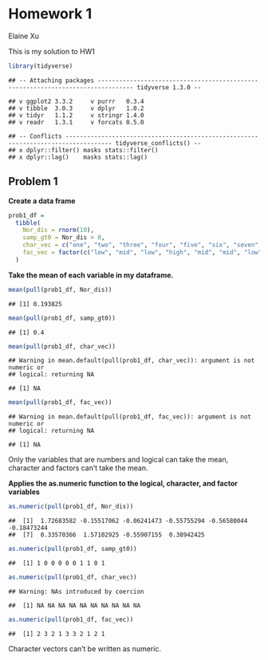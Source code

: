 Homework 1
================
Elaine Xu

This is my solution to HW1

``` r
library(tidyverse)
```

    ## -- Attaching packages -------------------------------------------------------------------------------- tidyverse 1.3.0 --

    ## v ggplot2 3.3.2     v purrr   0.3.4
    ## v tibble  3.0.3     v dplyr   1.0.2
    ## v tidyr   1.1.2     v stringr 1.4.0
    ## v readr   1.3.1     v forcats 0.5.0

    ## -- Conflicts ----------------------------------------------------------------------------------- tidyverse_conflicts() --
    ## x dplyr::filter() masks stats::filter()
    ## x dplyr::lag()    masks stats::lag()

## Problem 1

**Create a data frame**

``` r
prob1_df = 
  tibble(
    Nor_dis = rnorm(10),
    samp_gt0 = Nor_dis > 0,
    char_vec = c("one", "two", "three", "four", "five", "six", "seven", "eight", "nine", "ten"),
    fac_vec = factor(c("low", "mid", "low", "high", "mid", "mid", "low", "high", "low", "high"))
  )
```

**Take the mean of each variable in my dataframe.**

``` r
mean(pull(prob1_df, Nor_dis))
```

    ## [1] 0.193825

``` r
mean(pull(prob1_df, samp_gt0))
```

    ## [1] 0.4

``` r
mean(pull(prob1_df, char_vec))
```

    ## Warning in mean.default(pull(prob1_df, char_vec)): argument is not numeric or
    ## logical: returning NA

    ## [1] NA

``` r
mean(pull(prob1_df, fac_vec))
```

    ## Warning in mean.default(pull(prob1_df, fac_vec)): argument is not numeric or
    ## logical: returning NA

    ## [1] NA

Only the variables that are numbers and logical can take the mean,
character and factors can’t take the mean.

**Applies the as.numeric function to the logical, character, and factor
variables**

``` r
as.numeric(pull(prob1_df, Nor_dis))
```

    ##  [1]  1.72683582 -0.15517062 -0.06241473 -0.55755294 -0.56580044 -0.18473244
    ##  [7]  0.33570366  1.57102925 -0.55907155  0.38942425

``` r
as.numeric(pull(prob1_df, samp_gt0))
```

    ##  [1] 1 0 0 0 0 0 1 1 0 1

``` r
as.numeric(pull(prob1_df, char_vec))
```

    ## Warning: NAs introduced by coercion

    ##  [1] NA NA NA NA NA NA NA NA NA NA

``` r
as.numeric(pull(prob1_df, fac_vec))
```

    ##  [1] 2 3 2 1 3 3 2 1 2 1

Character vectors can’t be written as numeric.

